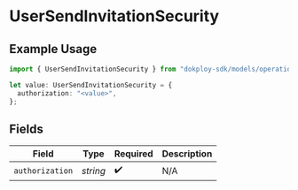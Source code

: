 # UserSendInvitationSecurity

## Example Usage

```typescript
import { UserSendInvitationSecurity } from "dokploy-sdk/models/operations";

let value: UserSendInvitationSecurity = {
  authorization: "<value>",
};
```

## Fields

| Field              | Type               | Required           | Description        |
| ------------------ | ------------------ | ------------------ | ------------------ |
| `authorization`    | *string*           | :heavy_check_mark: | N/A                |